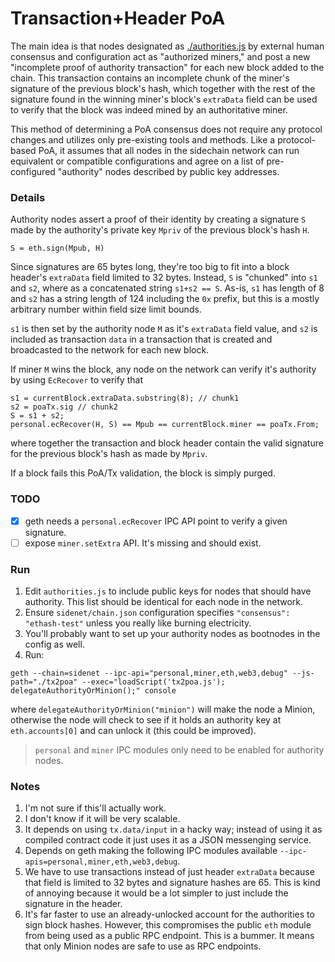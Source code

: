 
# Transaction+Header PoA

The main idea is that nodes designated as [./authorities.js](./authorities.js) by external human consensus and configuration act as "authorized miners," and post a new "incomplete proof of authority transaction" for each new block added to the chain. This transaction contains an incomplete chunk of the miner's signature of the previous block's hash, which together with the rest of the signature found in the winning miner's block's `extraData` field can be used to verify that the block was indeed mined by an authoritative miner.

This method of determining a PoA consensus does not require any protocol changes and utilizes only pre-existing tools and methods. Like a protocol-based PoA, it assumes that all nodes in the sidechain network can run equivalent or compatible configurations and agree on a list of pre-configured "authority" nodes described by public key addresses.

### Details

Authority nodes assert a proof of their identity by creating a signature `S` made by the authority's private key `Mpriv` of the previous block's hash `H`.

```
S = eth.sign(Mpub, H)
```

Since signatures are 65 bytes long, they're too big to fit into a block header's `extraData` field limited to 32 bytes. Instead, `S` is "chunked" into `s1` and `s2`, where as a concatenated string `s1+s2 == S`. As-is, `s1` has length of 8 and `s2` has a string length of 124 including the `0x` prefix, but this is a mostly arbitrary number within field size limit bounds.

`s1` is then set by the authority node `M` as it's `extraData` field value, and `s2` is included as transaction `data` in a transaction that is created and broadcasted to the network for each new block.

If miner `M` wins the block, any node on the network can verify it's authority by using `EcRecover` to verify that

```
s1 = currentBlock.extraData.substring(8); // chunk1
s2 = poaTx.sig // chunk2
S = s1 + s2;
personal.ecRecover(H, S) == Mpub == currentBlock.miner == poaTx.From;
```

where together the transaction and block header contain the valid signature for the previous block's hash as made by `Mpriv`. 

If a block fails this PoA/Tx validation, the block is simply purged.

### TODO
- [x] geth needs a `personal.ecRecover` IPC API point to verify a given signature.
- [ ] expose `miner.setExtra` API. It's missing and should exist. 

### Run

1. Edit `authorities.js` to include public keys for nodes that should have authority. This list should be identical for each node in the network.
2. Ensure `sidenet/chain.json` configuration specifies `"consensus": "ethash-test"` unless you really like burning electricity.
3. You'll probably want to set up your authority nodes as bootnodes in the config as well.
4. Run:
```
geth --chain=sidenet --ipc-api="personal,miner,eth,web3,debug" --js-path="./tx2poa" --exec="loadScript('tx2poa.js'); delegateAuthorityOrMinion();" console
```

where `delegateAuthorityOrMinion("minion")` will make the node a Minion, otherwise the node will check to see if it holds an authority key at `eth.accounts[0]` and can unlock it (this could be improved).

> `personal` and `miner` IPC modules only need to be enabled for authority nodes.

### Notes

1. I'm not sure if this'll actually work.
2. I don't know if it will be very scalable.
3. It depends on using `tx.data/input` in a hacky way; instead of using it as compiled contract code it just uses it as a JSON messenging service.
4. Depends on geth making the following IPC modules available `--ipc-apis=personal,miner,eth,web3,debug`.
5. We have to use transactions instead of just header `extraData` because that field is limited to 32 bytes and signature hashes are 65. This is kind of annoying because it would be a lot simpler to just include the signature in the header.
6. It's far faster to use an already-unlocked account for the authorities to sign block hashes. However, this compromises the public `eth` module from being used as a public RPC endpoint. This is a bummer. It means that only Minion nodes are safe to use as RPC endpoints.
